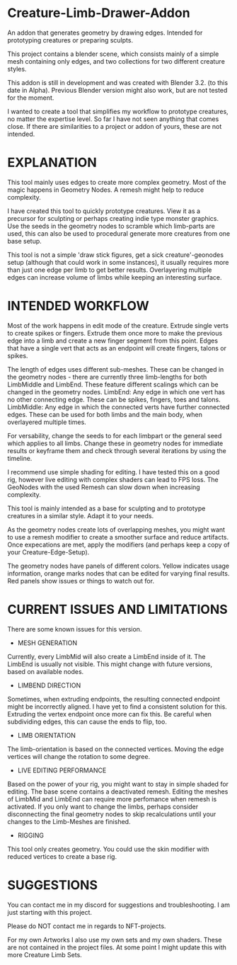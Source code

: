 # Creature-Limb-Drawer-Addon
An addon that generates geometry by drawing edges. Intended for prototyping creatures or preparing sculpts.

This project contains a blender scene, which consists mainly of a simple mesh containing only edges, and two collections for two different creature styles.

This addon is still in development and was created with Blender 3.2. (to this date in Alpha). Previous Blender version might also work, but are not tested for the moment.

I wanted to create a tool that simplifies my workflow to prototype creatures, no matter the expertise level.
So far I have not seen anything that comes close. If there are similarities to a project or addon of yours, these are not intended. 

# EXPLANATION

This tool mainly uses edges to create more complex geometry. 
Most of the magic happens in Geometry Nodes. A remesh might help to reduce complexity.

I have created this tool to quickly prototype creatures. View it as a precursor for sculpting or perhaps creating indie type monster graphics.
Use the seeds in the geometry nodes to scramble which limb-parts are used, this can also be used to procedural generate more creatures from one base setup.

This tool is not a simple 'draw stick figures, get a sick creature'-geonodes setup (although that could work in some instances), it usually requires more than just one edge per limb to get better results. 
Overlayering multiple edges can increase volume of limbs while keeping an interesting surface.

# INTENDED WORKFLOW

Most of the work happens in edit mode of the creature. Extrude single verts to create spikes or fingers. Extrude them once more to make the previous edge into a limb and create a new finger segment from this point.
Edges that have a single vert that acts as an endpoint will create fingers, talons or spikes.

The length of edges uses different sub-meshes. These can be changed in the geometry nodes - there are currently three limb-lengths for both LimbMiddle and LimbEnd. These feature different scalings which can be changed in the geometry nodes.
LimbEnd: Any edge in which one vert has no other connecting edge. These can be spikes, fingers, toes and talons.
LimbMiddle: Any edge in which the connected verts have further connected edges. These can be used for both limbs and the main body, when overlayered multiple times.

For versability, change the seeds to for each limbpart or the general seed which applies to all limbs. Change these in geometry nodes for immediate results or keyframe them and check through several iterations by using the timeline. 

I recommend use simple shading for editing. I have tested this on a good rig, however live editing with complex shaders can lead to FPS loss. The GeoNodes with the used Remesh can slow down when increasing complexity.

This tool is mainly intended as a base for sculpting and to prototype creatures in a similar style. Adapt it to your needs.

As the geometry nodes create lots of overlapping meshes, you might want to use a remesh modifier to create a smoother surface and reduce artifacts.
Once expecations are met, apply the modifiers (and perhaps keep a copy of your Creature-Edge-Setup).

The geometry nodes have panels of different colors. Yellow indicates usage information, orange marks nodes that can be edited for varying final results. Red panels show issues or things to watch out for.

# CURRENT ISSUES AND LIMITATIONS

There are some known issues for this version. 

- MESH GENERATION

Currently, every LimbMid will also create a LimbEnd inside of it. The LimbEnd is usually not visible. This might change with future versions, based on available nodes.

- LIMBEND DIRECTION

Sometimes, when extruding endpoints, the resulting connected endpoint might be incorrectly aligned. I have yet to find a consistent solution for this. 
Extruding the vertex endpoint once more can fix this. Be careful when subdividing edges, this can cause the ends to flip, too.

- LIMB ORIENTATION

The limb-orientation is based on the connected vertices. Moving the edge vertices will change the rotation to some degree.

- LIVE EDITING PERFORMANCE

Based on the power of your rig, you might want to stay in simple shaded for editing.
The base scene contains a deactivated remesh.
Editing the meshes of LimbMid and LimbEnd can require more perfomance when remesh is activated. If you only want to change the limbs, perhaps consider disconnecting the final geometry nodes to skip recalculations until your changes to the Limb-Meshes are finished.

- RIGGING

This tool only creates geometry. You could use the skin modifier with reduced vertices to create a base rig.

# SUGGESTIONS
You can contact me in my discord for suggestions and troubleshooting. I am just starting with this project.

Please do NOT contact me in regards to NFT-projects.

For my own Artworks I also use my own sets and my own shaders. These are not contained in the project files. 
At some point I might update this with more Creature Limb Sets.
